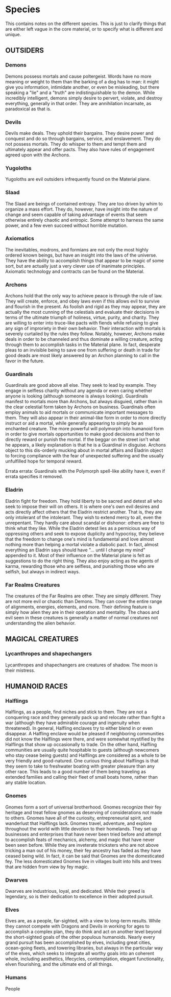 # Species

This contains notes on the different species. This is just to clarify things that are either left vague in the core material, or to specify what is different and unique.

## OUTSIDERS

### Demons

Demons possess mortals and cause poltergeist. Words have no more meaning or weight to them than the barking of a dog has to man: it might give you information, intimidate another, or even be misleading, but there speaking a "lie" and a "truth" are indistinguishable to the demon. While incredibly intelligent, demons simply desire to pervert, violate, and destroy everything, generally in that order. They are annihilation incarnate, as paradoxical as that is.

### Devils

Devils make deals. They uphold their bargains. They desire power and conquest and do so through bargains, service, and enslavement. They do not possess mortals. They do whisper to them and tempt them and ultimately appear and offer pacts. They also have rules of engagement agreed upon with the Archons.

### Yugoloths

Yugoloths are evil outsiders infrequently found on the Material plane.

### Slaad

The Slaad are beings of contained entropy. They are too driven by whim to organize a mass effort. They do, however, have insight into the nature of change and seem capable of taking advantage of events that seem otherwise entirely chaotic and entropic. Some attempt to harness the same power, and a few even succeed without horrible mutation.

### Axiomatics

The inevitables, modrons, and formians are not only the most highly ordered known beings, but have an insight into the laws of the universe. They have the ability to accomplish things that appear to be magic of some sort, but are actually just a very clever use of inanimate principles. Axiomatic technology and contracts can be found on the Material.

### Archons

Archons hold that the only way to achieve peace is through the rule of law. They will create, enforce, and obey laws even if this allows evil to survive and flourish in the present. As foolish and rigid as they may appear, they are actually the most cunning of the celestials and evaluate their decisions in terms of the ultimate triumph of holiness, virtue, purity, and charity. They are willing to enter into truce-like pacts with fiends while refusing to give any sign of improriety in their own behavior. Their interaction with mortals is severely curtailed by the rules they follow. Notably, however, Archons make deals in order to be channeled and thus dominate a willing creature, acting through them to accomplish tasks in the Material plane. In fact, desperate pleas to an invisible being to save one from suffering or death in trade for good deads are most likely answered by an Archon planning to call in the favor in the future.

### Guardinals

Guardinals are good above all else. They seek to lead by example. They engage in selfless charity without any agenda or even caring whether anyone is looking (although someone is always looking). Guardinals manifest to mortals more than Archons, but always disguied, rather than in the clear celestial form taken by Archons on business. Guardinals often employ animals to aid mortals or communicate important messages to them. They will also appear in their animal-like form in order to more directly instruct or aid a mortal, while generally appearing to simply be an enchanted creature. The more powerful will polymorph into humanoid form in order to give mortals opportunities to make good decisions and then to directly reward or punish the mortal. If the beggar on the street isn't what he appears, a likely explanation is that he is a Guardinal in disguise. Archons object to this dis-orderly mucking about in mortal affairs and Eladrin object to forcing compliance with the fear of unexpected suffering and the usually unfulfilled hope for temporal reward.

Errata errata: Guardinals with the Polymorph spell-like ability have it, even if errata specifies it removed.

### Eladrin

Eladrin fight for freedom. They hold liberty to be sacred and detest all who seek to impose their will on others. It is where one's own evil desires and acts directly affect others that the Eladrin restrict another. That is, they are only intolerant of the intolerant. They wish to extend mercy to all, even the unrepentant. They hardly care about scandal or dishonor: others are free to think what they like. While the Eladrin detest lies as a pernicious way of oppressing others and seek to expose duplicity and hypocrisy, they believe that the freedom to change one's mind is fundamental and love almost nothing more than helping a mortal violate a diabolic pact. In fact, almost everything an Eladrin says should have "... until I change my mind" appended to it. Most of their influence on the Material plane is felt as suggestions to do the right thing. They also enjoy acting as the agents of karma, rewarding those who are selfless, and punishing those who are selfish, but always in indirect ways.

### Far Realms Creatures

The creatures of the Far Realms are other. They are simply different. They are not more evil or chaotic than Demons. They can cover the entire range of alignments, energies, elements, and more. Their defining feature is simply how alien they are in their operation and mentality. The chaos and evil seen in these creatures is generally a matter of normal creatures not understanding the alien behavior.

## MAGICAL CREATURES

### Lycanthropes and shapechangers

Lycanthropes and shapechangers are creatures of shadow. The moon is their mistress.

## HUMANOID RACES

### Halflings

Halflings, as a people, find niches and stick to them. They are not a conquering race and they generally pack up and relocate rather than fight a war (although they have admirable courage and ingenuity when threatened). In general, Halfling enclaves try to either blend in or even disappear. A Halfling enclave would be pleased if neighboring communities did not know the Halflings were there, and were somewhat mystified by the Halflings that show up occasionally to trade. On the other hand, Halfling communities are usually quite hospitable to guests (although newcomers who stay cease being guests) and Halflings are considered as a whole to be very friendly and good-natured. One curious thing about Halflings is that they seem to take to freshwater boating with greater pleasure than any other race. This leads to a good number of them being traveling as extended families and calling their fleet of small boats home, rather than any stable location.

### Gnomes

Gnomes form a sort of universal brotherhood. Gnomes recognize their fey heritage and treat fellow gnomes as deserving of considerations not made to others. Gnomes have all of the curiosity, entrepreneurial spirit, and wanderlust that Halflings lack. Gnomes travel, adventure, and explore throughout the world with little devotion to their homelands. They set up businesses and enterprises that have never been tried before and attempt to accomplish feats of mechanics, alchemy, and magic that have never been seen before. While they are inveterate tricksters who are not above tricking a man out of his money, their fey ancestry has faded as they have ceased being wild. In fact, it can be said that Gnomes are the domesticated fey. The less domesticated Gnomes live in villages built into hills and trees that are hidden from view by fey magic.

### Dwarves

Dwarves are industrious, loyal, and dedicated. While their greed is legendary, so is their dedication to excellence in their adopted pursuit.

### Elves

Elves are, as a people, far-sighted, with a view to long-term results. While they cannot compete with Dragons and Devils in working for ages to accomplish a complex plan, they do think and act on another level beyond the short-sighted goals of the other populous humanoids. Nearly every grand pursuit has been accomplished by elves, including great cities, ocean-going fleets, and towering libraries, but always in the particular way of the elves, which seeks to integrate all worthy goals into an coherent whole, including aesthetics, lifecycles, contemplation, elegant functionality, elven flourishing, and the ultimate end of all things.

### Humans

People
